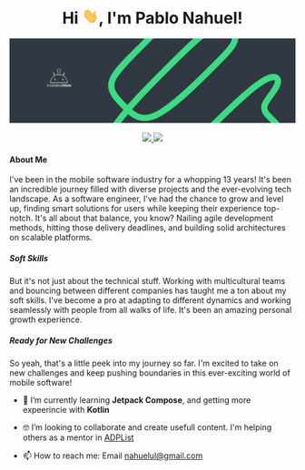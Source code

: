 <div align="center">
  <h1>Hi <img src="https://github.com/neldroid/neldroid/blob/main/images/Hi.gif" width="29px">, I'm Pablo Nahuel!</h1>
 </div>

<img src="https://github.com/neldroid/neldroid/blob/main/images/banner.png"/>

<p align="center">
  <a href="https://www.twitch.tv/theandroidmate" target="_blank">
    <img src="https://img.shields.io/twitch/status/theandroidmate?style=social">
  </a>
  <a href="https://twitter.com/TheAndroidMate" target="_blank">
    <img src="https://img.shields.io/twitter/follow/TheAndroidMate?style=social">
  </a>  
</p>

#### About Me

I've been in the mobile software industry for a whopping 13 years! It's been an incredible journey filled with diverse projects and the ever-evolving tech landscape. As a software engineer, I've had the chance to grow and level up, finding smart solutions for users while keeping their experience top-notch. It's all about that balance, you know? Nailing agile development methods, hitting those delivery deadlines, and building solid architectures on scalable platforms.

##### Soft Skills

But it's not just about the technical stuff. Working with multicultural teams and bouncing between different companies has taught me a ton about my soft skills. I've become a pro at adapting to different dynamics and working seamlessly with people from all walks of life. It's been an amazing personal growth experience.

##### Ready for New Challenges

So yeah, that's a little peek into my journey so far. I'm excited to take on new challenges and keep pushing boundaries in this ever-exciting world of mobile software!



- 🌱 I’m currently learning <b>Jetpack Compose</b>, and getting more expeerincie with <b>Kotlin</b>
- 🤓 I’m looking to collaborate and create usefull content. I'm helping others as a mentor in <a target="blanck" href="https://adplist.org/mentors/pablo-nahuel-ufor-laplaza">ADPList</a>

- 📫 How to reach me: Email nahuelul@gmail.com

